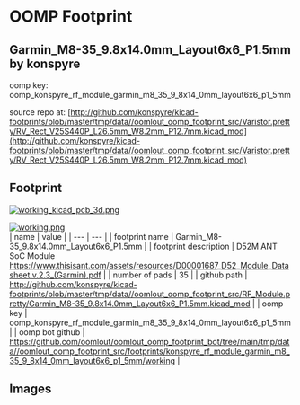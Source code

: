 # OOMP Footprint  
## Garmin_M8-35_9.8x14.0mm_Layout6x6_P1.5mm  by konspyre  
  
oomp key: oomp_konspyre_rf_module_garmin_m8_35_9_8x14_0mm_layout6x6_p1_5mm  
  
source repo at: [http://github.com/konspyre/kicad-footprints/blob/master/tmp/data//oomlout_oomp_footprint_src/Varistor.pretty/RV_Rect_V25S440P_L26.5mm_W8.2mm_P12.7mm.kicad_mod](http://github.com/konspyre/kicad-footprints/blob/master/tmp/data//oomlout_oomp_footprint_src/Varistor.pretty/RV_Rect_V25S440P_L26.5mm_W8.2mm_P12.7mm.kicad_mod)  
## Footprint  
  
[![working_kicad_pcb_3d.png](working_kicad_pcb_3d_600.png)](working_kicad_pcb_3d.png)  
  
[![working.png](working_600.png)](working.png)  
| name | value | 
| --- | --- | 
| footprint name | Garmin_M8-35_9.8x14.0mm_Layout6x6_P1.5mm | 
| footprint description | D52M ANT SoC Module https://www.thisisant.com/assets/resources/D00001687_D52_Module_Datasheet.v.2.3_(Garmin).pdf | 
| number of pads | 35 | 
| github path | http://github.com/konspyre/kicad-footprints/blob/master/tmp/data//oomlout_oomp_footprint_src/RF_Module.pretty/Garmin_M8-35_9.8x14.0mm_Layout6x6_P1.5mm.kicad_mod | 
| oomp key | oomp_konspyre_rf_module_garmin_m8_35_9_8x14_0mm_layout6x6_p1_5mm | 
| oomp bot github | https://github.com/oomlout/oomlout_oomp_footprint_bot/tree/main/tmp/data//oomlout_oomp_footprint_src/footprints/konspyre_rf_module_garmin_m8_35_9_8x14_0mm_layout6x6_p1_5mm/working | 
## Images  
